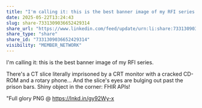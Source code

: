 ```yaml
---
title: "I'm calling it: this is the best banner image of my RFI series."
date: 2025-05-22T13:24:43
slug: share-7331309036652429314
share_url: "https://www.linkedin.com/feed/update/urn:li:share:7331309036652429314"
share_type: "share"
share_id: "7331309036652429314"
visibility: "MEMBER_NETWORK"
---
```


I'm calling it: this is the best banner image of my RFI series.

There's a CT slice literally imprisoned by a CRT monitor with a cracked CD-ROM and a rotary phone... And the slice's eyes are bulging out past the prison bars. Shiny object in the corner: FHIR APIs!

"Full glory PNG @ https://lnkd.in/gy92Wy-x
